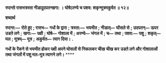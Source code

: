 **रुदन्तो रासभत्रस्ता नीडादुदपतन्खगा: ।** **घोषेऽरण्ये च पशव: शकृन्मूत्रमकुर्वत ॥ १२॥** 

**शब्दार्थ** 

**रुदन्त:—** **रोते हुए** **; रासभ—** **गधों के द्वारा** **; त्रस्ता:—** **भयभीत** **; नीडात्—** **घोंसले से** **; उदपतन्—** **ऊपर उडऩे लगे** **;** **खगा:—** **पक्षी** **; घोषे—** **गोशाला में** **; अरण्ये—** **जंगल में** **; च—** **तथा** **; पशव:—** **पशु** **; शकृत्—** **मल** **; मूत्रम्—** **मूत्र** **;** **अकुर्वत—** **त्याग दिया।** **.** 

**गधों के रेंकने से भयभीत होकर पक्षी अपने घोसलों से निकलकर चीख चीख कर** **उडऩे लगे और गोशालाओं तथा जंगलों में पशु मल-मूत्र त्यागने लगे।** **** 